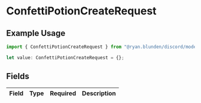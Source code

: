 # ConfettiPotionCreateRequest

## Example Usage

```typescript
import { ConfettiPotionCreateRequest } from "@ryan.blunden/discord/models/components";

let value: ConfettiPotionCreateRequest = {};
```

## Fields

| Field       | Type        | Required    | Description |
| ----------- | ----------- | ----------- | ----------- |